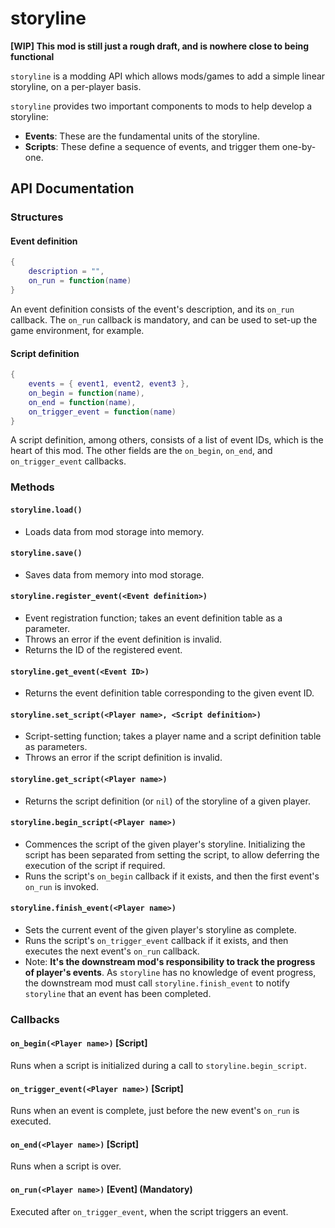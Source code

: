 # storyline

**[WIP] This mod is still just a rough draft, and is nowhere close to being functional**

`storyline` is a modding API which allows mods/games to add a simple linear
storyline, on a per-player basis.

`storyline` provides two important components to mods to help develop a storyline:

- **Events**: These are the fundamental units of the storyline.
- **Scripts**: These define a sequence of events, and trigger them one-by-one.

## API Documentation

### Structures

#### Event definition

```lua
{
	description = "",
	on_run = function(name)
}
```

An event definition consists of the event's description, and its `on_run`
callback. The `on_run` callback is mandatory, and can be used to set-up
the game environment, for example.

#### Script definition

```lua
{
	events = { event1, event2, event3 },
	on_begin = function(name),
	on_end = function(name),
	on_trigger_event = function(name)
}
```

A script definition, among others, consists of a list of event IDs, which is
the heart of this mod. The other fields are the `on_begin`, `on_end`, and
`on_trigger_event` callbacks.

### Methods

#### `storyline.load()`

- Loads data from mod storage into memory.

#### `storyline.save()`

- Saves data from memory into mod storage.

#### `storyline.register_event(<Event definition>)`

- Event registration function; takes an event definition table as a parameter.
- Throws an error if the event definition is invalid.
- Returns the ID of the registered event.

#### `storyline.get_event(<Event ID>)`

- Returns the event definition table corresponding to the given event ID.

#### `storyline.set_script(<Player name>, <Script definition>)`

- Script-setting function; takes a player name and a script definition table
  as parameters.
- Throws an error if the script definition is invalid.

#### `storyline.get_script(<Player name>)`

- Returns the script definition (or `nil`) of the storyline of a given player.

#### `storyline.begin_script(<Player name>)`

- Commences the script of the given player's storyline. Initializing the script
  has been separated from setting the script, to allow deferring the execution
  of the script if required.
- Runs the script's `on_begin` callback if it exists, and then the first event's
  `on_run` is invoked.

#### `storyline.finish_event(<Player name>)`

- Sets the current event of the given player's storyline as complete.
- Runs the script's `on_trigger_event` callback if it exists, and then executes
  the next event's `on_run` callback.
- Note: **It's the downstream mod's responsibility to track the progress of
  player's events**. As `storyline` has no knowledge of event progress, the
  downstream mod must call `storyline.finish_event` to notify `storyline`
  that an event has been completed.

### Callbacks

#### `on_begin(<Player name>)` [Script]

Runs when a script is initialized during a call to `storyline.begin_script`.

#### `on_trigger_event(<Player name>)` [Script]

Runs when an event is complete, just before the new event's `on_run` is executed.

#### `on_end(<Player name>)` [Script]

Runs when a script is over.

#### `on_run(<Player name>)` [Event] (Mandatory)

Executed after `on_trigger_event`, when the script triggers an event.
